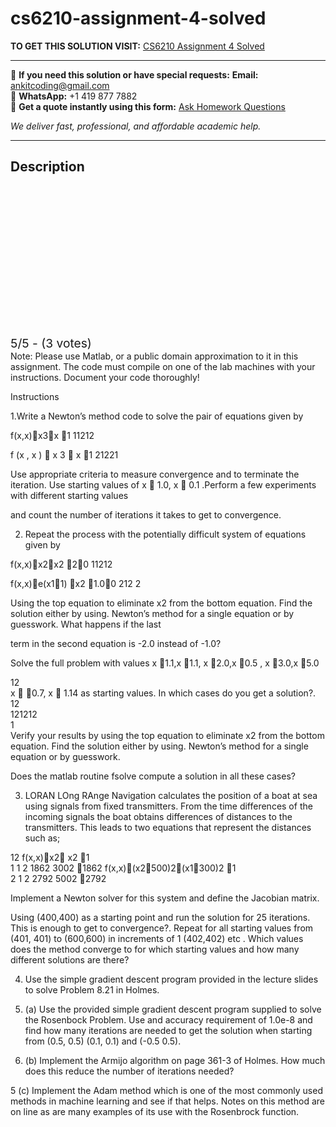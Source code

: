 # cs6210-assignment-4-solved
**TO GET THIS SOLUTION VISIT:** [CS6210 Assignment 4 Solved](https://www.ankitcodinghub.com/product/cs6210-assignment-4-solved/)


---

📩 **If you need this solution or have special requests:** **Email:** ankitcoding@gmail.com  
📱 **WhatsApp:** +1 419 877 7882  
📄 **Get a quote instantly using this form:** [Ask Homework Questions](https://www.ankitcodinghub.com/services/ask-homework-questions/)

*We deliver fast, professional, and affordable academic help.*

---

<h2>Description</h2>



<div class="kk-star-ratings kksr-auto kksr-align-center kksr-valign-top" data-payload="{&quot;align&quot;:&quot;center&quot;,&quot;id&quot;:&quot;93106&quot;,&quot;slug&quot;:&quot;default&quot;,&quot;valign&quot;:&quot;top&quot;,&quot;ignore&quot;:&quot;&quot;,&quot;reference&quot;:&quot;auto&quot;,&quot;class&quot;:&quot;&quot;,&quot;count&quot;:&quot;3&quot;,&quot;legendonly&quot;:&quot;&quot;,&quot;readonly&quot;:&quot;&quot;,&quot;score&quot;:&quot;5&quot;,&quot;starsonly&quot;:&quot;&quot;,&quot;best&quot;:&quot;5&quot;,&quot;gap&quot;:&quot;4&quot;,&quot;greet&quot;:&quot;Rate this product&quot;,&quot;legend&quot;:&quot;5\/5 - (3 votes)&quot;,&quot;size&quot;:&quot;24&quot;,&quot;title&quot;:&quot;CS6210 Assignment 4 Solved&quot;,&quot;width&quot;:&quot;138&quot;,&quot;_legend&quot;:&quot;{score}\/{best} - ({count} {votes})&quot;,&quot;font_factor&quot;:&quot;1.25&quot;}">

<div class="kksr-stars">

<div class="kksr-stars-inactive">
            <div class="kksr-star" data-star="1" style="padding-right: 4px">


<div class="kksr-icon" style="width: 24px; height: 24px;"></div>
        </div>
            <div class="kksr-star" data-star="2" style="padding-right: 4px">


<div class="kksr-icon" style="width: 24px; height: 24px;"></div>
        </div>
            <div class="kksr-star" data-star="3" style="padding-right: 4px">


<div class="kksr-icon" style="width: 24px; height: 24px;"></div>
        </div>
            <div class="kksr-star" data-star="4" style="padding-right: 4px">


<div class="kksr-icon" style="width: 24px; height: 24px;"></div>
        </div>
            <div class="kksr-star" data-star="5" style="padding-right: 4px">


<div class="kksr-icon" style="width: 24px; height: 24px;"></div>
        </div>
    </div>

<div class="kksr-stars-active" style="width: 138px;">
            <div class="kksr-star" style="padding-right: 4px">


<div class="kksr-icon" style="width: 24px; height: 24px;"></div>
        </div>
            <div class="kksr-star" style="padding-right: 4px">


<div class="kksr-icon" style="width: 24px; height: 24px;"></div>
        </div>
            <div class="kksr-star" style="padding-right: 4px">


<div class="kksr-icon" style="width: 24px; height: 24px;"></div>
        </div>
            <div class="kksr-star" style="padding-right: 4px">


<div class="kksr-icon" style="width: 24px; height: 24px;"></div>
        </div>
            <div class="kksr-star" style="padding-right: 4px">


<div class="kksr-icon" style="width: 24px; height: 24px;"></div>
        </div>
    </div>
</div>


<div class="kksr-legend" style="font-size: 19.2px;">
            5/5 - (3 votes)    </div>
    </div>
<div class="page" title="Page 1">
<div class="layoutArea">
<div class="column">
Note: Please use Matlab, or a public domain approximation to it in this assignment. The code must compile on one of the lab machines with your instructions. Document your code thoroughly!

Instructions

1.Write a Newton’s method code to solve the pair of equations given by

f(x,x)x3x 1 11212

f (x , x )  x 3  x 1 21221

Use appropriate criteria to measure convergence and to terminate the iteration. Use starting values of x  1.0, x  0.1 .Perform a few experiments with different starting values

and count the number of iterations it takes to get to convergence.

2. Repeat the process with the potentially difficult system of equations given by

f(x,x)x2x2 20 11212

f(x,x)e(x11) x2 1.00 212 2

Using the top equation to eliminate x2 from the bottom equation. Find the solution either by using. Newton’s method for a single equation or by guesswork. What happens if the last

term in the second equation is -2.0 instead of -1.0?

Solve the full problem with values x 1.1,x 1.1, x 2.0,x 0.5 , x 3.0,x 5.0

</div>
</div>
<div class="layoutArea">
<div class="column">
12

</div>
</div>
<div class="layoutArea">
<div class="column">
x  0.7, x  1.14 as starting values. In which cases do you get a solution?. 12

</div>
</div>
<div class="layoutArea">
<div class="column">
121212

</div>
</div>
<div class="layoutArea">
<div class="column">
1

</div>
</div>
</div>
<div class="page" title="Page 2">
<div class="layoutArea">
<div class="column">
Verify your results by using the top equation to eliminate x2 from the bottom equation. Find the solution either by using. Newton’s method for a single equation or by guesswork.

Does the matlab routine fsolve compute a solution in all these cases?

3. LORAN LOng RAnge Navigation calculates the position of a boat at sea using signals from fixed transmitters. From the time differences of the incoming signals the boat obtains differences of distances to the transmitters. This leads to two equations that represent the distances such as;

</div>
</div>
<div class="layoutArea">
<div class="column">
12 f(x,x)x2 x2 1

</div>
</div>
<div class="layoutArea">
<div class="column">
1 1 2 1862 3002 1862 f(x,x)(x2500)2(x1300)2 1

</div>
</div>
<div class="layoutArea">
<div class="column">
2 1 2 2792 5002 2792

Implement a Newton solver for this system and define the Jacobian matrix.

Using (400,400) as a starting point and run the solution for 25 iterations. This is enough to get to convergence?. Repeat for all starting values from (401, 401) to (600,600) in increments of 1 (402,402) etc . Which values does the method converge to for which starting values and how many different solutions are there?

4. Use the simple gradient descent program provided in the lecture slides to solve Problem 8.21 in Holmes.

5. (a) Use the provided simple gradient descent program supplied to solve the Rosenbock Problem. Use and accuracy requirement of 1.0e-8 and find how many iterations are needed to get the solution when starting from (0.5, 0.5) (0.1, 0.1) and (-0.5 0.5).

5. (b) Implement the Armijo algorithm on page 361-3 of Holmes. How much does this reduce the number of iterations needed?

5 (c) Implement the Adam method which is one of the most commonly used methods in machine learning and see if that helps. Notes on this method are on line as are many examples of its use with the Rosenbrock function.

</div>
</div>
</div>

